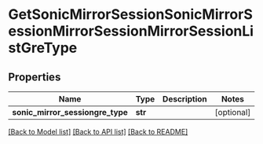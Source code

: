# GetSonicMirrorSessionSonicMirrorSessionMirrorSessionMirrorSessionListGreType

## Properties
Name | Type | Description | Notes
------------ | ------------- | ------------- | -------------
**sonic_mirror_sessiongre_type** | **str** |  | [optional] 

[[Back to Model list]](../README.md#documentation-for-models) [[Back to API list]](../README.md#documentation-for-api-endpoints) [[Back to README]](../README.md)


